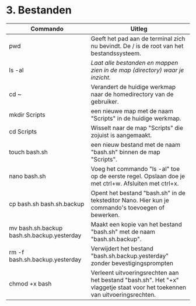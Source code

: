 # 3. Bestanden


Commando | Uitleg
--- | ---
pwd | Geeft het pad aan de terminal zich nu bevindt. De / is de root van het bestandssysteem.
ls -al | _Laat alle bestanden en mappen zien in de map (directory) waar je inzicht._
cd ~ | Verandert de huidige werkmap naar de homedirectory van de gebruiker.
mkdir Scripts | een nieuwe map met de naam "Scripts" in de huidige werkmap.
cd Scripts | Wisselt naar de map "Scripts" die zojuist is aangemaakt.
touch bash.sh | een nieuw bestand met de naam "bash.sh" binnen de map "Scripts".
nano bash.sh | Voeg het commando "ls -al" toe op de eerste regel. Opslaan doe je met ctrl+w. Afsluiten met ctrl+x.
cp bash.sh bash.sh.backup | Opent het bestand "bash.sh" in de teksteditor Nano. Hier kun je commando's toevoegen of bewerken.
mv bash.sh.backup bash.sh.backup.yesterday | Maakt een kopie van het bestand "bash.sh" met de naam "bash.sh.backup".
rm -f bash.sh.backup.yesterday | Verwijdert het bestand "bash.sh.backup.yesterday" zonder bevestigingsprompten
chmod +x bash | Verleent uitvoeringsrechten aan het bestand "bash.sh". Het "+x" vlaggetje staat voor het toekennen van uitvoeringsrechten.

